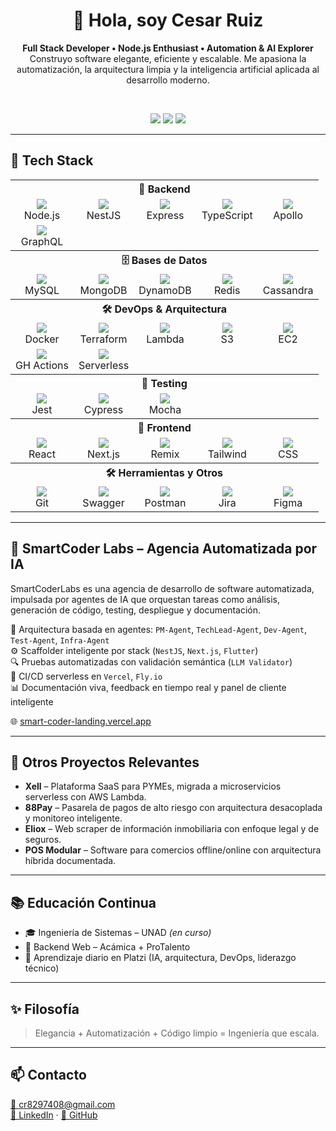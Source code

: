 
<h1 align="center">👋 Hola, soy Cesar Ruiz</h1>
<p align="center">
  <b>Full Stack Developer • Node.js Enthusiast • Automation & AI Explorer</b><br/>
  Construyo software elegante, eficiente y escalable. Me apasiona la automatización, la arquitectura limpia y la inteligencia artificial aplicada al desarrollo moderno.
</p>

<br/>

<p align="center">
  <a href="mailto:cr8297408@gmail.com"><img src="https://img.shields.io/badge/email-cr8297408@gmail.com-red?style=flat-square&logo=gmail" /></a>
  <a href="https://www.linkedin.com/in/cesarbackend"><img src="https://img.shields.io/badge/LinkedIn-Cesar%20Ruiz-blue?style=flat-square&logo=linkedin" /></a>
  <a href="https://github.com/cr8297408"><img src="https://img.shields.io/badge/GitHub-cr8297408-black?style=flat-square&logo=github" /></a>
</p>

---

## 🚀 Tech Stack

<table align="center">
  <tr>
    <th colspan="5" align="center">🧠 Backend</th>
  </tr>
  <tr>
    <td align="center"><img src="https://img.shields.io/badge/Node.js-339933?style=for-the-badge&logo=nodedotjs&logoColor=white"/><br/>Node.js</td>
    <td align="center"><img src="https://img.shields.io/badge/NestJS-E0234E?style=for-the-badge&logo=nestjs&logoColor=white"/><br/>NestJS</td>
    <td align="center"><img src="https://img.shields.io/badge/Express-000000?style=for-the-badge&logo=express&logoColor=white"/><br/>Express</td>
    <td align="center"><img src="https://img.shields.io/badge/TypeScript-3178C6?style=for-the-badge&logo=typescript&logoColor=white"/><br/>TypeScript</td>
    <td align="center"><img src="https://img.shields.io/badge/Apollo-311C87?style=for-the-badge&logo=apollo-graphql&logoColor=white"/><br/>Apollo</td>
  </tr>
  <tr>
    <td align="center"><img src="https://img.shields.io/badge/GraphQL-E10098?style=for-the-badge&logo=graphql&logoColor=white"/><br/>GraphQL</td>
    <td colspan="4"></td>
  </tr>

  <tr>
    <th colspan="5" align="center">🗄️ Bases de Datos</th>
  </tr>
  <tr>
    <td align="center"><img src="https://img.shields.io/badge/MySQL-4479A1?style=for-the-badge&logo=mysql&logoColor=white"/><br/>MySQL</td>
    <td align="center"><img src="https://img.shields.io/badge/MongoDB-47A248?style=for-the-badge&logo=mongodb&logoColor=white"/><br/>MongoDB</td>
    <td align="center"><img src="https://img.shields.io/badge/DynamoDB-4053D6?style=for-the-badge&logo=amazondynamodb&logoColor=white"/><br/>DynamoDB</td>
    <td align="center"><img src="https://img.shields.io/badge/Redis-DC382D?style=for-the-badge&logo=redis&logoColor=white"/><br/>Redis</td>
    <td align="center"><img src="https://img.shields.io/badge/Cassandra-1287B1?style=for-the-badge&logo=apache-cassandra&logoColor=white"/><br/>Cassandra</td>
  </tr>

  <tr>
    <th colspan="5" align="center">🛠️ DevOps & Arquitectura</th>
  </tr>
  <tr>
    <td align="center"><img src="https://img.shields.io/badge/Docker-2496ED?style=for-the-badge&logo=docker&logoColor=white"/><br/>Docker</td>
    <td align="center"><img src="https://img.shields.io/badge/Terraform-7B42BC?style=for-the-badge&logo=terraform&logoColor=white"/><br/>Terraform</td>
    <td align="center"><img src="https://img.shields.io/badge/AWS_Lambda-FF9900?style=for-the-badge&logo=amazonaws&logoColor=white"/><br/>Lambda</td>
    <td align="center"><img src="https://img.shields.io/badge/AWS_S3-569A31?style=for-the-badge&logo=amazons3&logoColor=white"/><br/>S3</td>
    <td align="center"><img src="https://img.shields.io/badge/AWS_EC2-FF9900?style=for-the-badge&logo=amazonaws&logoColor=white"/><br/>EC2</td>
  </tr>
  <tr>
    <td align="center"><img src="https://img.shields.io/badge/GitHub_Actions-2088FF?style=for-the-badge&logo=github-actions&logoColor=white"/><br/>GH Actions</td>
    <td align="center"><img src="https://img.shields.io/badge/Serverless-FD5750?style=for-the-badge&logo=serverless&logoColor=white"/><br/>Serverless</td>
    <td colspan="3"></td>
  </tr>

  <tr>
    <th colspan="5" align="center">🧪 Testing</th>
  </tr>
  <tr>
    <td align="center"><img src="https://img.shields.io/badge/Jest-C21325?style=for-the-badge&logo=jest&logoColor=white"/><br/>Jest</td>
    <td align="center"><img src="https://img.shields.io/badge/Cypress-17202C?style=for-the-badge&logo=cypress&logoColor=white"/><br/>Cypress</td>
    <td align="center"><img src="https://img.shields.io/badge/Mocha-8D6748?style=for-the-badge&logo=mocha&logoColor=white"/><br/>Mocha</td>
    <td colspan="2"></td>
  </tr>

  <tr>
    <th colspan="5" align="center">🎨 Frontend</th>
  </tr>
  <tr>
    <td align="center"><img src="https://img.shields.io/badge/React-61DAFB?style=for-the-badge&logo=react&logoColor=black"/><br/>React</td>
    <td align="center"><img src="https://img.shields.io/badge/Next.js-000000?style=for-the-badge&logo=nextdotjs&logoColor=white"/><br/>Next.js</td>
    <td align="center"><img src="https://img.shields.io/badge/Remix-000000?style=for-the-badge&logo=remix&logoColor=white"/><br/>Remix</td>
    <td align="center"><img src="https://img.shields.io/badge/Tailwind-06B6D4?style=for-the-badge&logo=tailwindcss&logoColor=white"/><br/>Tailwind</td>
    <td align="center"><img src="https://img.shields.io/badge/CSS-1572B6?style=for-the-badge&logo=css3&logoColor=white"/><br/>CSS</td>
  </tr>

  <tr>
    <th colspan="5" align="center">🛠️ Herramientas y Otros</th>
  </tr>
  <tr>
    <td align="center"><img src="https://img.shields.io/badge/Git-F05032?style=for-the-badge&logo=git&logoColor=white"/><br/>Git</td>
    <td align="center"><img src="https://img.shields.io/badge/Swagger-85EA2D?style=for-the-badge&logo=swagger&logoColor=black"/><br/>Swagger</td>
    <td align="center"><img src="https://img.shields.io/badge/Postman-FF6C37?style=for-the-badge&logo=postman&logoColor=white"/><br/>Postman</td>
    <td align="center"><img src="https://img.shields.io/badge/Jira-0052CC?style=for-the-badge&logo=jira&logoColor=white"/><br/>Jira</td>
    <td align="center"><img src="https://img.shields.io/badge/Figma-F24E1E?style=for-the-badge&logo=figma&logoColor=white"/><br/>Figma</td>
  </tr>
</table>

---

## 🧠 SmartCoder Labs – Agencia Automatizada por IA

SmartCoderLabs es una agencia de desarrollo de software automatizada, impulsada por agentes de IA que orquestan tareas como análisis, generación de código, testing, despliegue y documentación.

🎯 Arquitectura basada en agentes: `PM-Agent`, `TechLead-Agent`, `Dev-Agent`, `Test-Agent`, `Infra-Agent`  
⚙️ Scaffolder inteligente por stack (`NestJS`, `Next.js`, `Flutter`)  
🔍 Pruebas automatizadas con validación semántica (`LLM Validator`)  
🚀 CI/CD serverless en `Vercel`, `Fly.io`  
📊 Documentación viva, feedback en tiempo real y panel de cliente inteligente

🌐 [smart-coder-landing.vercel.app](https://smart-coder-landing.vercel.app)

---

## 🧪 Otros Proyectos Relevantes

- **Xell** – Plataforma SaaS para PYMEs, migrada a microservicios serverless con AWS Lambda.
- **88Pay** – Pasarela de pagos de alto riesgo con arquitectura desacoplada y monitoreo inteligente.
- **Eliox** – Web scraper de información inmobiliaria con enfoque legal y de seguros.
- **POS Modular** – Software para comercios offline/online con arquitectura híbrida documentada.

---

## 📚 Educación Continua

- 🎓 Ingeniería de Sistemas – UNAD *(en curso)*  
- 🧠 Backend Web – Acámica + ProTalento  
- 📘 Aprendizaje diario en Platzi (IA, arquitectura, DevOps, liderazgo técnico)

---

## ✨ Filosofía

> Elegancia + Automatización + Código limpio = Ingeniería que escala.

---

## 📫 Contacto

<a href="mailto:cr8297408@gmail.com">📧 cr8297408@gmail.com</a>  
<a href="https://www.linkedin.com/in/cesarbackend">🔗 LinkedIn</a> · <a href="https://github.com/cr8297408">🐙 GitHub</a>
